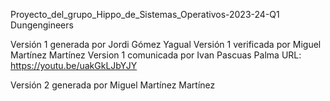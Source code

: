 Proyecto_del_grupo_Hippo_de_Sistemas_Operativos-2023-24-Q1
Dungengineers

Versión 1 generada por Jordi Gómez Yagual
Versión 1 verificada por Miguel Martínez Martínez
Version 1 comunicada por Ivan Pascuas Palma
URL: https://youtu.be/uakGkLJbYJY

Versión 2 generada por Miguel Martínez Martínez
